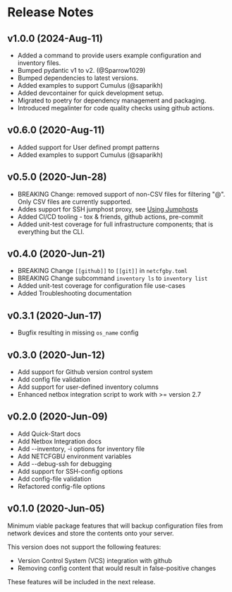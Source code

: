 # Release Notes

## v1.0.0 (2024-Aug-11)

* Added a command to provide users  example configuration and inventory files.
* Bumped pydantic v1 to v2. (@Sparrow1029)
* Bumped dependencies to latest versions.
* Added examples to support Cumulus (@saparikh)
* Added devcontainer for quick development setup.
* Migrated to poetry for dependency management and packaging.
* Introduced megalinter for code quality checks using github actions.

## v0.6.0 (2020-Aug-11)

* Added support for User defined prompt patterns
* Added examples to support Cumulus (@saparikh)

## v0.5.0 (2020-Jun-28)

* BREAKING Change: removed support of non-CSV files for filtering "@<file>".  Only
   CSV files are currently supported.
* Addes support for SSH jumphost proxy, see [Using Jumphosts](docs/config-ssh-jumphost.md)
* Added CI/CD tooling - tox & friends, github actions, pre-commit
* Added unit-test coverage for full infrastructure components; that is
   everything but the CLI.

## v0.4.0 (2020-Jun-21)

* BREAKING Change `[[github]]` to `[[git]]` in `netcfgby.toml`
* BREAKING Change subcommand `inventory ls` to `inventory list`
* Added unit-test coverage for configuration file use-cases
* Added Troubleshooting documentation

## v0.3.1 (2020-Jun-17)

* Bugfix resulting in missing `os_name` config

## v0.3.0 (2020-Jun-12)

* Add support for Github version control system
* Add config file validation
* Add support for user-defined inventory columns
* Enhanced netbox integration script to work with >= version 2.7

## v0.2.0 (2020-Jun-09)

* Add Quick-Start docs
* Add Netbox Integration docs
* Add --inventory, -i options for inventory file
* Add NETCFGBU environment variables
* Add --debug-ssh for debugging
* Add support for SSH-config options
* Add config-file validation
* Refactored config-file options

## v0.1.0 (2020-Jun-05)

Minimum viable package features that will backup configuration files from
network devices and store the contents onto your server.

This version does not support the following features:

* Version Control System (VCS) integration with github
* Removing config content that would result in false-positive changes

These features will be included in the next release.

